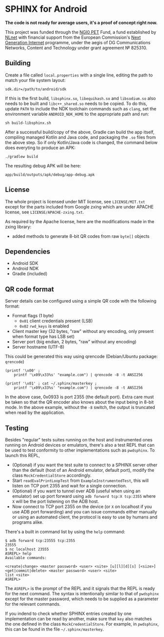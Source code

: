 <!--
SPDX-FileCopyrightText: 2019, Andras Veres-Szentkiralyi <vsza@vsza.hu>
SPDX-License-Identifier: CC-BY-SA-4.0
-->

SPHINX for Android
==================

**The code is not ready for average users, it's a proof of concept right now.**

This project was funded through the [NGI0 PET](https://nlnet.nl/PET) Fund,
a fund established by [NLnet](https://nlnet.nl/) with financial support from
the European Commission's [Next Generation Internet](https://ngi.eu/)
programme, under the aegis of DG Communications Networks, Content and
Technology under grant agreement № 825310.

Building
--------

Create a file called `local.properties` with a single line, editing the path
to match your file system layout:

	sdk.dir=/path/to/android/sdk

If this is the first build, `libsphinx.so`, `libequihash.so` and
`libsodium.so` also needs to be built and `libc++_shared.so` needs to be
copied. To do this, update `PATH` to include the NDK toolchain commands
such as `clang`, set the environment variable `ANDROID_NDK_HOME` to the
appropriate path and run:

	sh build-libsphinx.sh

After a successful build/copy of the above, Gradle can build the app itself,
compiling managed Kotlin and Java code, and packaging the `.so` files from
the above step. So if only Kotlin/Java code is changed, the command below
does everyting to produce an APK:

	./gradlew build

The resulting debug APK will be here:

	app/build/outputs/apk/debug/app-debug.apk

License
-------

The whole project is licensed under MIT license, see `LICENSE/MIT.txt` except
for the parts included from Google zxing which are under APACHE license, see
`LICENSE/APACHE-zxing.txt`.

As required by the Apache license, here are the modifications made in the zxing
library:

 - added methods to generate 8-bit QR codes from raw `byte[]` objects

Dependencies
------------

 - Android SDK
 - Android NDK
 - Gradle (included)

QR code format
--------------

Server details can be configured using a simple QR code with the following format:

 - Format flags (1 byte)
   - `0x01` client credentials present (LSB)
   - `0x02` `rwd_keys` is enabled
 - Client master key (32 bytes, "raw" without any encoding, only present when format type has LSB set)
 - Server port (big endian, 2 bytes, "raw" without any encoding)
 - Server hostname (UTF-8)

This could be generated this way using qrencode (Debian/Ubuntu package: `qrencode`)

	(printf '\x00' ;
		printf '\x09\x33%s' "example.com") | qrencode -8 -t ANSI256

	(printf '\x01' ; cat ~/.sphinx/masterkey ;
		printf '\x09\x33%s' "example.com") | qrencode -8 -t ANSI256

In the above case, 0x0933 is port 2355 (the default port). Extra care must be
taken so that the QR encoder also knows about the input being in 8-bit mode.
In the above example, without the `-8` switch, the output is truncated when
read by the application.

Testing
-------

Besides "regular" tests suites running on the host and instrumented ones running
on Android devices or emulators, there's also a test REPL that can be used to test
conformity to other implementations such as `pwdsphinx`. To launch this REPL,

 - (Optional) if you want the test suite to connect to a SPHINX server other
   than the default (host of an Android emulator, default port), modify the
   class `MockCredentialStore` accordingly.
 - Start `readEvalPrintLoopTest` from `ExampleInstrumentedTest`, this will
   listen on TCP port 2355 and wait for a single connection.
 - (Optional) if you want to tunnel over ADB (useful when using an emulator)
   set up port forward using `adb forward tcp:X tcp:2355` where `X` will be the
   port listening on the ADB host.
 - Now connect to TCP port 2355 on the device (or `X` on localhost if you use
   ADB port forwarding) and you can issue commands either manually or using an
   automated client, the protocol is easy to use by humans and programs alike.

There's a built in command list by using the `help` command:

	$ adb forward tcp:23555 tcp:2355
	23555
	$ nc localhost 23555
	ASREPL> help
	Available commands:

	<create|change> <master password> <user> <site> [u][l][d][s] [<size>]
	<get|commit|delete> <master password> <user> <site>
	list <site>
	ASREPL>

The `ASREPL>` is the prompt of the REPL and it signals that the REPL is ready
for the next command. The syntax is intentionally similar to that of
`pwdsphinx` except for the master password, which needs to be supplied as a
parameter for the relevant commands.

If you indend to check whether SPHINX entries created by one implementation
can be read by another, make sure that `key` also matches the one
defined in the class `MockCredentialStore`. For example, in `pwdsphinx`, this
can be found in the file `~/.sphinx/masterkey`.
